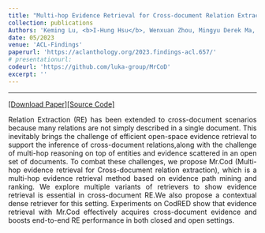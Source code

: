 ```yaml
---
title: "Multi-hop Evidence Retrieval for Cross-document Relation Extraction"
collection: publications
Authors: 'Keming Lu, <b>I-Hung Hsu</b>, Wenxuan Zhou, Mingyu Derek Ma, Muhao Chen.'
date: 05/2023
venue: 'ACL-Findings'
paperurl: 'https://aclanthology.org/2023.findings-acl.657/'
# presentationurl: 
codeurl: 'https://github.com/luka-group/MrCoD'
excerpt: ''
---
```

---
<a href='https://aclanthology.org/2023.findings-acl.657/' target="_blank">[Download Paper]</a><a href='https://github.com/luka-group/MrCoD' target="_blank">[Source Code]</a>

<p align="justify">
Relation Extraction (RE) has been extended to cross-document scenarios because many relations are not simply described in a single document. This inevitably brings the challenge of efficient open-space evidence retrieval to support the inference of cross-document relations,along with the challenge of multi-hop reasoning on top of entities and evidence scattered in an open set of documents. To combat these challenges, we propose Mr.Cod (Multi-hop evidence retrieval for Cross-document relation extraction), which is a multi-hop evidence retrieval method based on evidence path mining and ranking. We explore multiple variants of retrievers to show evidence retrieval is essential in cross-document RE.We also propose a contextual dense retriever for this setting. Experiments on CodRED show that evidence retrieval with Mr.Cod effectively acquires cross-document evidence and boosts end-to-end RE performance in both closed and open settings.
</p>
